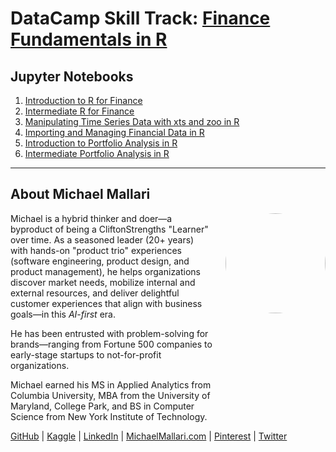 # DataCamp Skill Track: <a href="https://app.datacamp.com/learn/skill-tracks/finance-fundamentals-in-r" target="_blank">Finance Fundamentals in R</a>

## Jupyter Notebooks

1. [Introduction to R for Finance](https://gist.github.com/michaelmallari/5761ec6d22dd1187677286c1c1f86a2b)
1. [Intermediate R for Finance](https://gist.github.com/michaelmallari/a5b5171fafa5bc6cc94b3875222fb088)
1. [Manipulating Time Series Data with xts and zoo in R]()
1. [Importing and Managing Financial Data in R]()
1. [Introduction to Portfolio Analysis in R]()
1. [Intermediate Portfolio Analysis in R]()
 
---

## About Michael Mallari

<img src="https://www.michaelmallari.com/img/headshot.jpg" width="160" height="160" align="right" style="margin: 0px 0px 160px 20px; border-radius: 50%;" />

Michael is a hybrid thinker and doer—a byproduct of being a CliftonStrengths "Learner" over time. As a seasoned leader (20+ years) with hands-on "product trio" experiences (software engineering, product design, and product management), he helps organizations discover market needs, mobilize internal and external resources, and deliver delightful customer experiences that align with business goals—in this *AI-first* era.

He has been entrusted with problem-solving for brands—ranging from Fortune 500 companies to early-stage startups to not-for-profit organizations.

Michael earned his MS in Applied Analytics from Columbia University, MBA from the University of Maryland, College Park, and BS in Computer Science from New York Institute of Technology.

<a href="https://github.com/michaelmallari" target="_blank">GitHub</a> | <a href="https://www.kaggle.com/michaelmallari" target="_blank">Kaggle</a> | <a href="https://www.linkedin.com/in/mmallari" target="_blank">LinkedIn</a> | <a href="https://www.michaelmallari.com" target="_blank">MichaelMallari.com</a> | <a href="https://www.pinterest.com/michaelmallari" target="_blank">Pinterest</a> | <a href="https://twitter.com/MichaelMallari" target="_blank">Twitter</a>

